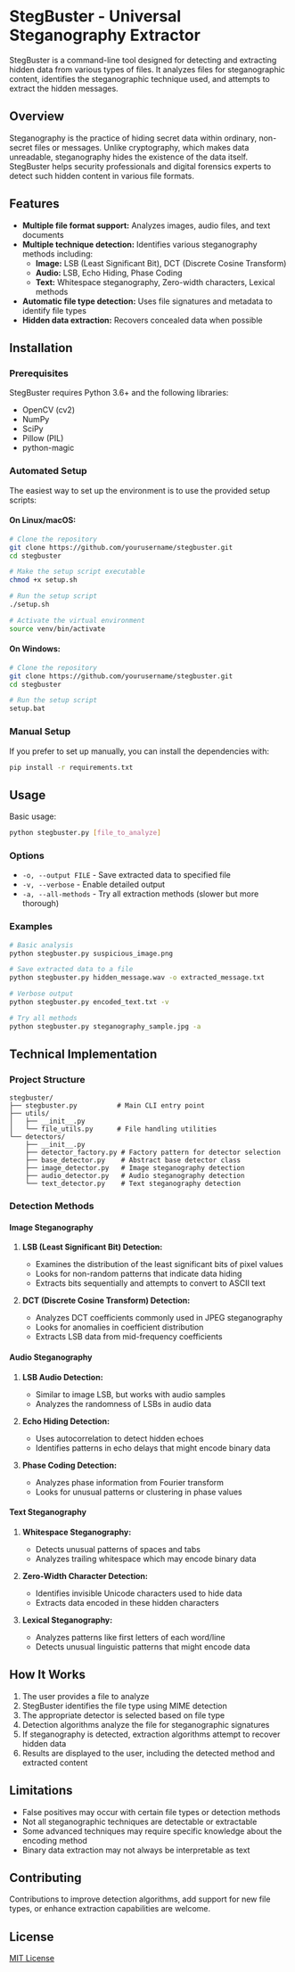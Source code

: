 # StegBuster - Universal Steganography Extractor

StegBuster is a command-line tool designed for detecting and extracting hidden data from various types of files. It analyzes files for steganographic content, identifies the steganographic technique used, and attempts to extract the hidden messages.

## Overview

Steganography is the practice of hiding secret data within ordinary, non-secret files or messages. Unlike cryptography, which makes data unreadable, steganography hides the existence of the data itself. StegBuster helps security professionals and digital forensics experts to detect such hidden content in various file formats.

## Features

- **Multiple file format support:** Analyzes images, audio files, and text documents
- **Multiple technique detection:** Identifies various steganography methods including:
  - **Image:** LSB (Least Significant Bit), DCT (Discrete Cosine Transform)
  - **Audio:** LSB, Echo Hiding, Phase Coding
  - **Text:** Whitespace steganography, Zero-width characters, Lexical methods
- **Automatic file type detection:** Uses file signatures and metadata to identify file types
- **Hidden data extraction:** Recovers concealed data when possible

## Installation

### Prerequisites

StegBuster requires Python 3.6+ and the following libraries:
- OpenCV (cv2)
- NumPy
- SciPy
- Pillow (PIL)
- python-magic

### Automated Setup

The easiest way to set up the environment is to use the provided setup scripts:

#### On Linux/macOS:
```bash
# Clone the repository
git clone https://github.com/yourusername/stegbuster.git
cd stegbuster

# Make the setup script executable
chmod +x setup.sh

# Run the setup script
./setup.sh

# Activate the virtual environment
source venv/bin/activate
```

#### On Windows:
```bash
# Clone the repository
git clone https://github.com/yourusername/stegbuster.git
cd stegbuster

# Run the setup script
setup.bat
```

### Manual Setup

If you prefer to set up manually, you can install the dependencies with:

```bash
pip install -r requirements.txt
```

## Usage

Basic usage:

```bash
python stegbuster.py [file_to_analyze]
```

### Options

- `-o, --output FILE` - Save extracted data to specified file
- `-v, --verbose` - Enable detailed output
- `-a, --all-methods` - Try all extraction methods (slower but more thorough)

### Examples

```bash
# Basic analysis
python stegbuster.py suspicious_image.png

# Save extracted data to a file
python stegbuster.py hidden_message.wav -o extracted_message.txt

# Verbose output
python stegbuster.py encoded_text.txt -v

# Try all methods
python stegbuster.py steganography_sample.jpg -a
```

## Technical Implementation

### Project Structure

```
stegbuster/
├── stegbuster.py          # Main CLI entry point
├── utils/
│   ├── __init__.py
│   └── file_utils.py      # File handling utilities
└── detectors/
    ├── __init__.py
    ├── detector_factory.py # Factory pattern for detector selection
    ├── base_detector.py    # Abstract base detector class
    ├── image_detector.py   # Image steganography detection
    ├── audio_detector.py   # Audio steganography detection
    └── text_detector.py    # Text steganography detection
```

### Detection Methods

#### Image Steganography

1. **LSB (Least Significant Bit) Detection:**
   - Examines the distribution of the least significant bits of pixel values
   - Looks for non-random patterns that indicate data hiding
   - Extracts bits sequentially and attempts to convert to ASCII text

2. **DCT (Discrete Cosine Transform) Detection:**
   - Analyzes DCT coefficients commonly used in JPEG steganography
   - Looks for anomalies in coefficient distribution
   - Extracts LSB data from mid-frequency coefficients

#### Audio Steganography

1. **LSB Audio Detection:**
   - Similar to image LSB, but works with audio samples
   - Analyzes the randomness of LSBs in audio data

2. **Echo Hiding Detection:**
   - Uses autocorrelation to detect hidden echoes
   - Identifies patterns in echo delays that might encode binary data

3. **Phase Coding Detection:**
   - Analyzes phase information from Fourier transform
   - Looks for unusual patterns or clustering in phase values

#### Text Steganography

1. **Whitespace Steganography:**
   - Detects unusual patterns of spaces and tabs
   - Analyzes trailing whitespace which may encode binary data

2. **Zero-Width Character Detection:**
   - Identifies invisible Unicode characters used to hide data
   - Extracts data encoded in these hidden characters

3. **Lexical Steganography:**
   - Analyzes patterns like first letters of each word/line
   - Detects unusual linguistic patterns that might encode data

## How It Works

1. The user provides a file to analyze
2. StegBuster identifies the file type using MIME detection
3. The appropriate detector is selected based on file type
4. Detection algorithms analyze the file for steganographic signatures
5. If steganography is detected, extraction algorithms attempt to recover hidden data
6. Results are displayed to the user, including the detected method and extracted content

## Limitations

- False positives may occur with certain file types or detection methods
- Not all steganographic techniques are detectable or extractable
- Some advanced techniques may require specific knowledge about the encoding method
- Binary data extraction may not always be interpretable as text

## Contributing

Contributions to improve detection algorithms, add support for new file types, or enhance extraction capabilities are welcome.

## License

[MIT License](LICENSE)
